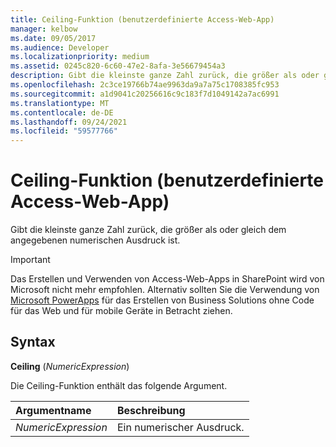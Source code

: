 ```yaml
---
title: Ceiling-Funktion (benutzerdefinierte Access-Web-App)
manager: kelbow
ms.date: 09/05/2017
ms.audience: Developer
ms.localizationpriority: medium
ms.assetid: 0245c820-6c60-47e2-8afa-3e56679454a3
description: Gibt die kleinste ganze Zahl zurück, die größer als oder gleich dem angegebenen numerischen Ausdruck ist.
ms.openlocfilehash: 2c3ce19766b74ae9963da9a7a75c1708385fc953
ms.sourcegitcommit: a1d9041c20256616c9c183f7d1049142a7ac6991
ms.translationtype: MT
ms.contentlocale: de-DE
ms.lasthandoff: 09/24/2021
ms.locfileid: "59577766"
---
```

# <a name="ceiling-function-access-custom-web-app"></a>Ceiling-Funktion (benutzerdefinierte Access-Web-App)

Gibt die kleinste ganze Zahl zurück, die größer als oder gleich dem angegebenen numerischen Ausdruck ist.
  
> [!IMPORTANT]
> Das Erstellen und Verwenden von Access-Web-Apps in SharePoint wird von Microsoft nicht mehr empfohlen. Alternativ sollten Sie die Verwendung von [Microsoft PowerApps](https://powerapps.microsoft.com/en-us/) für das Erstellen von Business Solutions ohne Code für das Web und für mobile Geräte in Betracht ziehen. 
  
## <a name="syntax"></a>Syntax

**Ceiling** (*NumericExpression*) 
  
Die Ceiling-Funktion enthält das folgende Argument.
  
|**Argumentname**|**Beschreibung**|
|:-----|:-----|
| *NumericExpression*  <br/> |Ein numerischer Ausdruck.  <br/> |
   


